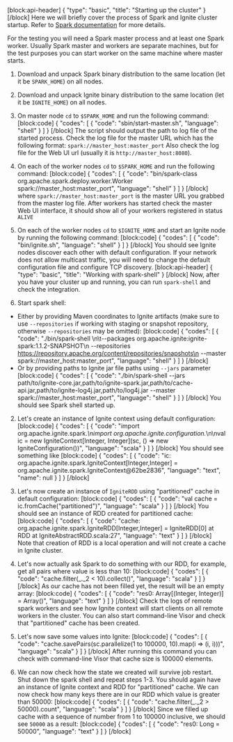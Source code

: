 [block:api-header]
{
  "type": "basic",
  "title": "Starting up the cluster"
}
[/block]
Here we will briefly cover the process of Spark and Ignite cluster startup. Refer to [Spark documentation](https://spark.apache.org/docs/latest/) for more details.

For the testing you will need a Spark master process and at least one Spark worker. Usually Spark master and workers are separate machines, but for the test purposes you can start worker on the same machine where master starts.

1. Download and unpack Spark binary distribution to the same location (let it be `SPARK_HOME`) on all nodes.
3. Download and unpack Ignite binary distribution to the same location (let it be `IGNITE_HOME`) on all nodes.
3. On master node `cd` to `$SPARK_HOME` and run the following command:
[block:code]
{
  "codes": [
    {
      "code": "sbin/start-master.sh",
      "language": "shell"
    }
  ]
}
[/block]
The script should output the path to log file of the started process. Check the log file for the master URL which has the following format: `spark://master_host:master_port` Also check the log file for the Web UI url (usually it is `http://master_host:8080`).

4. On each of the worker nodes `cd` to `$SPARK_HOME` and run the following command:
[block:code]
{
  "codes": [
    {
      "code": "bin/spark-class org.apache.spark.deploy.worker.Worker spark://master_host:master_port",
      "language": "shell"
    }
  ]
}
[/block]
where `spark://master_host:master_port` is the master URL you grabbed from the master log file. After workers has started check the master Web UI interface, it should show all of your workers registered in status `ALIVE`

5. On each of the worker nodes `cd` to `$IGNITE_HOME` and start an Ignite node by running the following command:
[block:code]
{
  "codes": [
    {
      "code": "bin/ignite.sh",
      "language": "shell"
    }
  ]
}
[/block]
You should see Ignite nodes discover each other with default configuration. If your network does not allow multicast traffic, you will need to change the default configuration file and configure TCP discovery.
[block:api-header]
{
  "type": "basic",
  "title": "Working with spark-shell"
}
[/block]
Now, after you have your cluster up and running, you can run `spark-shell` and check the integration.

1. Start spark shell:
 
- Either by providing Maven coordinates to Ignite artifacts (make sure to use `--repositories` if working with staging or snapshot repository, otherwise `--repositories` may be omitted):
[block:code]
{
  "codes": [
    {
      "code": "./bin/spark-shell \n\t--packages org.apache.ignite:ignite-spark:1.1.2-SNAPSHOT\n  --repositories https://repository.apache.org/content/repositories/snapshots\n  --master spark://master_host:master_port",
      "language": "shell"
    }
  ]
}
[/block]
- Or by providing paths to Ignite jar file paths using `--jars` parameter
[block:code]
{
  "codes": [
    {
      "code": "./bin/spark-shell --jars path/to/ignite-core.jar,path/to/ignite-spark.jar,path/to/cache-api.jar,path/to/ignite-log4j.jar,path/to/log4j.jar --master spark://master_host:master_port",
      "language": "shell"
    }
  ]
}
[/block]
You should see Spark shell started up. 

2. Let's create an instance of Ignite context using default configuration:
[block:code]
{
  "codes": [
    {
      "code": "import org.apache.ignite.spark._\nimport org.apache.ignite.configuration._\n\nval ic = new IgniteContext[Integer, Integer](sc, () => new IgniteConfiguration())",
      "language": "scala"
    }
  ]
}
[/block]
You should see something like 
[block:code]
{
  "codes": [
    {
      "code": "ic: org.apache.ignite.spark.IgniteContext[Integer,Integer] = org.apache.ignite.spark.IgniteContext@62be2836",
      "language": "text",
      "name": null
    }
  ]
}
[/block]
3. Let's now create an instance of `IgniteRDD` using "partitioned" cache in default configuration:
[block:code]
{
  "codes": [
    {
      "code": "val cache = ic.fromCache(\"partitioned\")",
      "language": "scala"
    }
  ]
}
[/block]
You should see an instance of RDD created for partitioned cache:
[block:code]
{
  "codes": [
    {
      "code": "cache: org.apache.ignite.spark.IgniteRDD[Integer,Integer] = IgniteRDD[0] at RDD at IgniteAbstractRDD.scala:27",
      "language": "text"
    }
  ]
}
[/block]
Note that creation of RDD is a local operation and will not create a cache in Ignite cluster. 

4. Let's now actually ask Spark to do something with our RDD, for example, get all pairs where value is less than 10:
[block:code]
{
  "codes": [
    {
      "code": "cache.filter(_._2 < 10).collect()",
      "language": "scala"
    }
  ]
}
[/block]
As our cache has not been filled yet, the result will be an empty array:
[block:code]
{
  "codes": [
    {
      "code": "res0: Array[(Integer, Integer)] = Array()",
      "language": "text"
    }
  ]
}
[/block]
Check the logs of remote spark workers and see how Ignite context will start clients on all remote workers in the cluster. You can also start command-line Visor and check that "partitioned" cache has been created.

5. Let's now save some values into Ignite:
[block:code]
{
  "codes": [
    {
      "code": "cache.savePairs(sc.parallelize(1 to 100000, 10).map(i => (i, i)))",
      "language": "scala"
    }
  ]
}
[/block]
After running this command you can check with command-line Visor that cache size is 100000 elements. 

6. We can now check how the state we created will survive job restart. Shut down the spark shell and repeat steps 1-3. You should again have an instance of Ignite context and RDD for "partitioned" cache. We can now check how many keys there are in our RDD which value is greater than 50000:
[block:code]
{
  "codes": [
    {
      "code": "cache.filter(_._2 > 50000).count",
      "language": "scala"
    }
  ]
}
[/block]
Since we filled up cache with a sequence of number from 1 to 100000 inclusive, we should see `50000` as a result:
[block:code]
{
  "codes": [
    {
      "code": "res0: Long = 50000",
      "language": "text"
    }
  ]
}
[/block]
